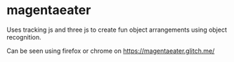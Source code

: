 # magentaeater

Uses tracking js and three js to create fun object arrangements using object recognition.

Can be seen using firefox or chrome on https://magentaeater.glitch.me/
